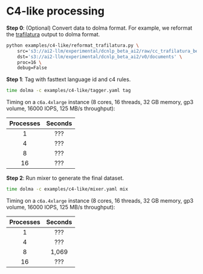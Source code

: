 # C4-like processing

**Step 0**: (Optional) Convert data to dolma format. For example, we reformat the [trafilatura](https://trafilatura.readthedocs.io/en/latest/) output to dolma format.


```bash
python examples/c4-like/reformat_trafilatura.py \
    src='s3://ai2-llm/experimental/dcnlp_beta_ai2/raw/cc_trafilatura_beta/crawl-data/*/segments/*/warc/*.jsonl' \
    dst='s3://ai2-llm/experimental/dcnlp_beta_ai2/v0/documents' \
    proc=16 \
    debug=False
```

**Step 1**: Tag with fasttext language id and c4 rules.

```bash
time dolma -c examples/c4-like/tagger.yaml tag
```

Timing on a `c6a.4xlarge` instance (8 cores, 16 threads, 32 GB memory, gp3 volume, 16000 IOPS, 125 MB/s throughput):

| **Processes** | **Seconds** |
|:-------------:|:-----------:|
|       1       |     ???     |
|       4       |     ???     |
|       8       |     ???     |
|      16       |     ???     |


**Step 2**: Run mixer to generate the final dataset.

```bash
time dolma -c examples/c4-like/mixer.yaml mix
```

Timing on a `c6a.4xlarge` instance (8 cores, 16 threads, 32 GB memory, gp3 volume, 16000 IOPS, 125 MB/s throughput):

| **Processes** | **Seconds** |
|:-------------:|:-----------:|
|       1       |     ???     |
|       4       |     ???     |
|       8       |    1,069    |
|      16       |     ???     |
